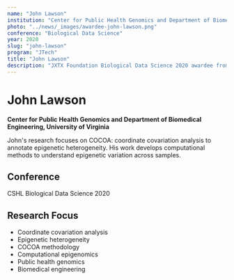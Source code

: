 ```yaml
---
name: "John Lawson"
institution: "Center for Public Health Genomics and Department of Biomedical Engineering, University of Virginia"
photo: "../news/_images/awardee-john-lawson.png"
conference: "Biological Data Science"
year: 2020
slug: "john-lawson"
program: "JTech"
title: "John Lawson"
description: "JXTX Foundation Biological Data Science 2020 awardee from University of Virginia"
---
```


# John Lawson

**Center for Public Health Genomics and Department of Biomedical Engineering, University of Virginia**

John's research focuses on COCOA: coordinate covariation analysis to annotate epigenetic heterogeneity. His work develops computational methods to understand epigenetic variation across samples.

## Conference
CSHL Biological Data Science 2020

## Research Focus
- Coordinate covariation analysis
- Epigenetic heterogeneity
- COCOA methodology
- Computational epigenomics
- Public health genomics
- Biomedical engineering